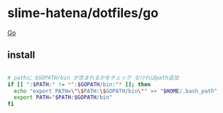 # slime-hatena/dotfiles/go

[Go](https://go.dev/)

## install

```sh { name=go-install }

# pathに $GOPATH/bin が含まれるかをチェック なければpath追加
if [[ ":$PATH:" != *":$GOPATH/bin:"* ]]; then
  echo "export PATH=\"\$PATH:\$GOPATH/bin\"" >> "$HOME/.bash_path"
  export PATH="$PATH:$GOPATH/bin"
fi
```
